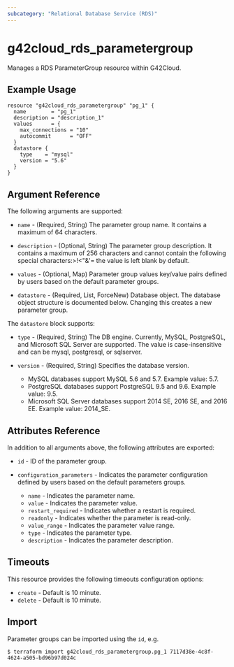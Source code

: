 ```yaml
---
subcategory: "Relational Database Service (RDS)"
---
```


# g42cloud_rds_parametergroup

Manages a RDS ParameterGroup resource within G42Cloud.

## Example Usage

```hcl
resource "g42cloud_rds_parametergroup" "pg_1" {
  name        = "pg_1"
  description = "description_1"
  values      = {
    max_connections = "10"
    autocommit      = "OFF"
  }
  datastore {
    type    = "mysql"
    version = "5.6"
  }
}
```

## Argument Reference

The following arguments are supported:

* `name` - (Required, String) The parameter group name. It contains a maximum of 64 characters.

* `description` - (Optional, String) The parameter group description. It contains a maximum of 256 characters and cannot
  contain the following special characters:>!<"&'= the value is left blank by default.

* `values` - (Optional, Map) Parameter group values key/value pairs defined by users based on the default parameter
  groups.

* `datastore` - (Required, List, ForceNew) Database object. The database object structure is documented below. Changing
  this creates a new parameter group.

The `datastore` block supports:

* `type` - (Required, String) The DB engine. Currently, MySQL, PostgreSQL, and Microsoft SQL Server are supported. The
  value is case-insensitive and can be mysql, postgresql, or sqlserver.

* `version` - (Required, String) Specifies the database version.

  + MySQL databases support MySQL 5.6 and 5.7. Example value: 5.7.
  + PostgreSQL databases support PostgreSQL 9.5 and 9.6. Example value: 9.5.
  + Microsoft SQL Server databases support 2014 SE, 2016 SE, and 2016 EE. Example value: 2014_SE.

## Attributes Reference

In addition to all arguments above, the following attributes are exported:

* `id` - ID of the parameter group.

* `configuration_parameters` - Indicates the parameter configuration defined by users based on the default parameters
  groups.

  + `name` - Indicates the parameter name.
  + `value` - Indicates the parameter value.
  + `restart_required` - Indicates whether a restart is required.
  + `readonly` - Indicates whether the parameter is read-only.
  + `value_range` - Indicates the parameter value range.
  + `type` - Indicates the parameter type.
  + `description` - Indicates the parameter description.

## Timeouts

This resource provides the following timeouts configuration options:

* `create` - Default is 10 minute.
* `delete` - Default is 10 minute.

## Import

Parameter groups can be imported using the `id`, e.g.

```
$ terraform import g42cloud_rds_parametergroup.pg_1 7117d38e-4c8f-4624-a505-bd96b97d024c
```
